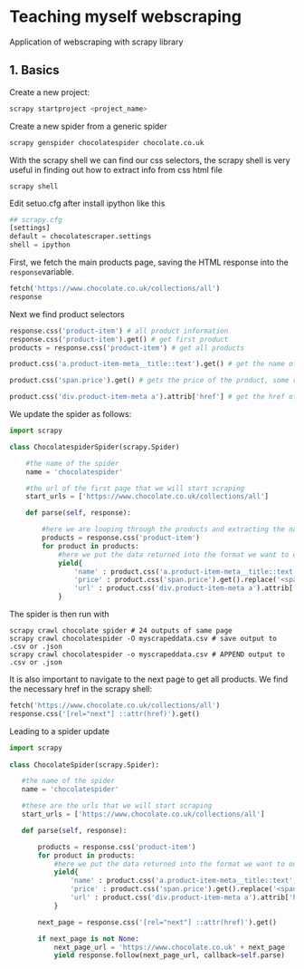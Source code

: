 # Teaching myself webscraping
Application of webscraping with scrapy library

## 1. Basics

Create a new project:

```python
scrapy startproject <project_name>
```

Create a new spider from a generic spider

```python
scrapy genspider chocolatespider chocolate.co.uk
```

With the scrapy shell we can find our css selectors, the scrapy shell is very useful in finding out how to extract info from css html file

```shell
scrapy shell
```

Edit setuo.cfg after install ipython like this

```python
## scrapy.cfg
[settings]
default = chocolatescraper.settings
shell = ipython
```

First, we fetch the main products page, saving the HTML response into the `response`variable.

```python
fetch('https://www.chocolate.co.uk/collections/all')
response
```

Next we find product selectors

```python
response.css('product-item') # all product information
response.css('product-item').get() # get first product
products = response.css('product-item') # get all products

product.css('a.product-item-meta__title::text').get() # get the name of product

product.css('span.price').get() # gets the price of the product, some replacement needs to be done on top

product.css('div.product-item-meta a').attrib['href'] # get the href of the product
```

We update the spider as follows:

```python
import scrapy 

class ChocolatespiderSpider(scrapy.Spider)

    #the name of the spider
    name = 'chocolatespider'

    #the url of the first page that we will start scraping
    start_urls = ['https://www.chocolate.co.uk/collections/all']

    def parse(self, response):

        #here we are looping through the products and extracting the name, price & url
        products = response.css('product-item')
        for product in products:
            #here we put the data returned into the format we want to output for our csv or json file
            yield{
                'name' : product.css('a.product-item-meta__title::text').get(),
                'price' : product.css('span.price').get().replace('<span class="price">\n              <span class="visually-hidden">Sale price</span>','').replace('</span>',''),
                'url' : product.css('div.product-item-meta a').attrib['href'],
            }
```

The spider is then run with

```shell
scrapy crawl chocolate spider # 24 outputs of same page
scrapy crawl chocolatespider -O myscrapeddata.csv # save output to .csv or .json
scrapy crawl chocolatespider -o myscrapeddata.csv # APPEND output to .csv or .json
```

It is also important to navigate to the next page to get all products. We find the necessary href in the scrapy shell:

```python
fetch('https://www.chocolate.co.uk/collections/all')
response.css('[rel="next"] ::attr(href)').get()
```

Leading to a spider update

```python
import scrapy
 
class ChocolateSpider(scrapy.Spider):

   #the name of the spider
   name = 'chocolatespider'

   #these are the urls that we will start scraping
   start_urls = ['https://www.chocolate.co.uk/collections/all']

   def parse(self, response):

       products = response.css('product-item')
       for product in products:
           #here we put the data returned into the format we want to output for our csv or json file
           yield{
               'name' : product.css('a.product-item-meta__title::text').get(),
               'price' : product.css('span.price').get().replace('<span class="price">\n              <span class="visually-hidden">Sale price</span>','').replace('</span>',''),
               'url' : product.css('div.product-item-meta a').attrib['href'],
           }

       next_page = response.css('[rel="next"] ::attr(href)').get()

       if next_page is not None:
           next_page_url = 'https://www.chocolate.co.uk' + next_page
           yield response.follow(next_page_url, callback=self.parse)
```






